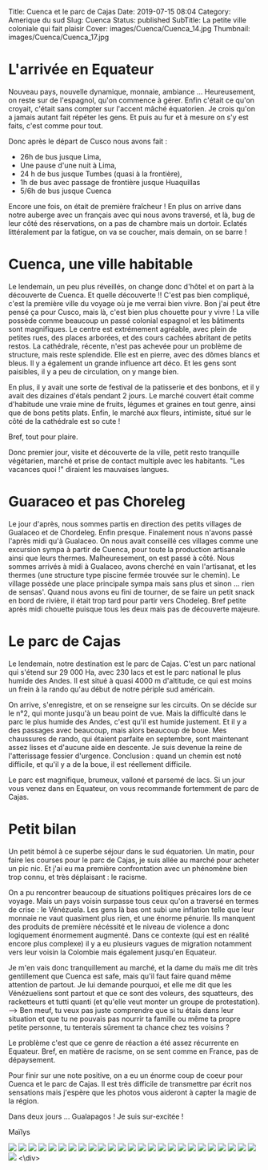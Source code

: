 Title: Cuenca et le parc de Cajas
Date: 2019-07-15 08:04
Category: Amerique du sud
Slug: Cuenca
Status: published
SubTitle: La petite ville coloniale qui fait plaisir
Cover: images/Cuenca/Cuenca_14.jpg
Thumbnail: images/Cuenca/Cuenca_17.jpg

# L'arrivée en Equateur 

Nouveau pays, nouvelle dynamique, monnaie, ambiance ... Heureusement, on reste sur de l'espagnol, qu'on commence à gérer. Enfin c'était ce qu'on croyait, c'était sans compter sur l'accent mâché équatorien. Je crois qu'on a jamais autant fait répéter les gens. Et puis au fur et à mesure on s'y est faits, c'est comme pour tout.

Donc après le départ de Cusco nous avons fait :

- 26h de bus jusque Lima, 
- Une pause d'une nuit à Lima,
- 24 h de bus jusque Tumbes (quasi à la frontière), 
- 1h de bus avec passage de frontière jusque Huaquillas
- 5/6h de bus jusque Cuenca

Encore une fois, on était de première fraîcheur ! En plus on arrive dans notre auberge avec un français avec qui nous avons traversé, et là, bug de leur côté des réservations, on a pas de chambre mais un dortoir. Eclatés littéralement par la fatigue, on va se coucher, mais demain, on se barre !

# Cuenca, une ville habitable

Le lendemain, un peu plus réveillés, on change donc d'hôtel et on part à la découverte de Cuenca. Et quelle découverte !! C'est pas bien compliqué, c'est la première ville du voyage où je me verrai bien vivre. Bon j'ai peut être pensé ça pour Cusco, mais là, c'est bien plus chouette pour y vivre ! La ville possède comme beaucoup un passé colonial espagnol et les bâtiments sont magnifiques. Le centre est extrémement agréable, avec plein de petites rues, des places arborées, et des cours cachées abritant de petits restos. La cathédrale, récente, n'est pas achevée pour un problème de structure, mais reste splendide. Elle est en pierre, avec des dômes blancs et bleus. Il y a également un grande influence art déco. Et les gens sont paisibles, il y a peu de circulation, on y mange bien. 

En plus, il y avait une sorte de festival de la patisserie et des bonbons, et il y avait des dizaines d'étals pendant 2 jours. Le marché couvert était comme d'habitude une vraie mine de fruits, légumes et graines en tout genre, ainsi que de bons petits plats. Enfin, le marché aux fleurs, intimiste, situé sur le côté de la cathédrale est so cute !

Bref, tout pour plaire.

Donc premier jour, visite et découverte de la ville, petit resto tranquille végétarien, marché et prise de contact multiple avec les habitants. "Les vacances quoi !" diraient les mauvaises langues.

# Guaraceo et pas Choreleg

Le jour d'après, nous sommes partis en direction des petits villages de Gualaceo et de Chordeleg. Enfin presque. Finalement nous n'avons passé l'après midi qu'à Gualaceo. On nous avait conseillé ces villages comme une excursion sympa à partir de Cuenca, pour toute la production artisanale ainsi que leurs thermes. Malheuresement, on est passé à côté. Nous sommes arrivés à midi à Gualaceo, avons cherché en vain l'artisanat, et les thermes (une structure type piscine fermée trouvée sur le chemin). Le village possède une place principale sympa mais sans plus et sinon ... rien de sensas'. Quand nous avons eu fini de tourner, de se faire un petit snack en bord de rivière, il était trop tard pour partir vers Chodeleg. Bref petite après midi chouette puisque tous les deux mais pas de découverte majeure. 

# Le parc de Cajas

Le lendemain, notre destination est le parc de Cajas. C'est un parc national qui s'étend sur 29 000 Ha, avec 230 lacs et est le parc national le plus humide des Andes. Il est situé à quasi 4000 m d'altitude, ce qui est moins un frein à la rando qu'au début de notre périple sud américain. 

On arrive, s'enregistre, et on se renseigne sur les circuits. On se décide sur le n°2, qui monte jusqu'à un beau point de vue. Mais la difficulté dans le parc le plus humide des Andes, c'est qu'il est humide justement. Et il y a des passages avec beaucoup, mais alors beaucoup de boue. Mes chaussures de rando, qui étaient parfaite en septembre, sont maintenant assez lisses et d'aucune aide en descente. Je suis devenue la reine de l'atterissage fessier d'urgence. 
Conclusion : quand un chemin est noté difficile, et qu'il y a de la boue, il est réellement difficile.

Le parc est magnifique, brumeux, valloné et parsemé de lacs. Si un jour vous venez dans en Equateur, on vous recommande fortemment de parc de Cajas. 

# Petit bilan

Un petit bémol à ce superbe séjour dans le sud équatorien. Un matin, pour faire les courses pour le parc de Cajas, je suis allée au marché pour acheter un pic nic. Et j'ai eu ma première confrontation avec un phénomène bien trop connu, et très déplaisant : le racisme. 

On a pu rencontrer beaucoup de situations politiques précaires lors de ce voyage. Mais un pays voisin surpasse tous ceux qu'on a traversé en termes de crise : le Vénézuela. Les gens là bas ont subi une inflation telle que leur monnaie ne vaut quasiment plus rien, et une énorme pénurie. Ils manquent des produits de première nécéssité et le niveau de violence a donc logiquement énormement augmenté. Dans ce contexte (qui est en réalité encore plus complexe) il y a eu plusieurs vagues de migration notamment vers leur voisin la Colombie mais également jusqu'en Equateur. 

Je m'en vais donc tranquillement au marché, et la dame du maïs me dit très gentillement que Cuenca est safe, mais qu'il faut faire quand même attention de partout. Je lui demande pourquoi, et elle me dit que les Vénézueliens sont partout et que ce sont des voleurs, des squatteurs, des racketteurs et tutti quanti (et qu'elle veut monter un groupe de protestation). 
    --> Ben meuf, tu veux pas juste comprendre que si tu étais dans leur situation et que tu ne pouvais pas nourrir ta famille ou même ta propre petite personne, tu tenterais sûrement ta chance chez tes voisins ? 

Le problème c'est que ce genre de réaction a été assez récurrente en Equateur. Bref, en matière de racisme, on se sent comme en France, pas de dépaysement.

Pour finir sur une note positive, on a eu un énorme coup de coeur pour Cuenca et le parc de Cajas. Il est très difficile de transmettre par écrit nos sensations mais j'espère que les photos vous aideront à capter la magie de la région.

Dans deux jours ... Gualapagos ! Je suis sur-excitée !

Maïlys




<div class="galleria" style="margin:auto">
    <img src="images/Cuenca/Cuenca_00.jpg" data-description="Ouaaaaaah">
    <img src="images/Cuenca/Cuenca_01.jpg" data-description="Une des portes de la cathédrale">
    <img src="images/Cuenca/Cuenca_02.jpg" data-description="Ballade au bord de rivière, Cuenca">
    <img src="images/Cuenca/Cuenca_03.jpg" data-description="StreetArt en mosaique">
    <img src="images/Cuenca/Cuenca_04.jpg" data-description="StreetArt">
    <img src="images/Cuenca/Cuenca_05.jpg" data-description="Une place tranquille de Cuenca">
    <img src="images/Cuenca/Cuenca_06.jpg" data-description="Une des nombreuses églises de Cuenca">
    <img src="images/Cuenca/Cuenca_07.jpg" data-description="Cuenca">
    <img src="images/Cuenca/Cuenca_08.jpg" data-description="StreetArt">
    <img src="images/Cuenca/Cuenca_09.jpg" data-description="Cuenca">
    <img src="images/Cuenca/Cuenca_10.jpg" data-description="Cuenca">
    <img src="images/Cuenca/Cuenca_11.jpg" data-description="Cuenca">
    <img src="images/Cuenca/Cuenca_12.jpg" data-description="Une partie de la belle cathédrale de l'immaculée conception">
    <img src="images/Cuenca/Cuenca_13.jpg" data-description="Cuenca">
    <img src="images/Cuenca/Cuenca_14.jpg" data-description="Autre angle de la cathédrale">
    <img src="images/Cuenca/Cuenca_15.jpg" data-description="Vue du parc de Cajas">
    <img src="images/Cuenca/Cuenca_16.jpg" data-description="Plante du parc de Cajas">
    <img src="images/Cuenca/Cuenca_17.jpg" data-description="Vue du parc de Cajas">
    <img src="images/Cuenca/Cuenca_18.jpg" data-description="Plantes de Cajas">
    <img src="images/Cuenca/Cuenca_19.jpg" data-description="Vue du parc de Cajas">
    <img src="images/Cuenca/Cuenca_20.jpg" data-description="Au sommet !">
    <img src="images/Cuenca/Cuenca_21.jpg" data-description="Vue du parc de Cajas">
    <img src="images/Cuenca/Cuenca_22.jpg" data-description="Vue du parc de Cajas">
    <img src="images/Cuenca/Cuenca_23.jpg" data-description="Intérieur de la cathédrale">
    <img src="images/Cuenca/Cuenca_24.jpg" data-description="Deux dômes de la cathédrale">
    <img src="images/Cuenca/Cuenca_25.jpg" data-description="Marché de fleurs">
<\div>
<script>
	(function() { 
            Galleria.loadTheme('https://cdnjs.cloudflare.com/ajax/libs/galleria/1.5.7/themes/classic/galleria.classic.min.js');
            Galleria.run('.galleria', {
                extend: function(options) {
                    Galleria.log(this)
                    Galleria.log(options)
                    this.bind('image', function(e) {
                        Galleria.log(e)
                        Galleria.log(e.imageTarget)
                        $(e.imageTarget).click(this.proxy(function() {
                        this.openLightbox();
                        }));
                    });
                }
            });
        }());
</script>
